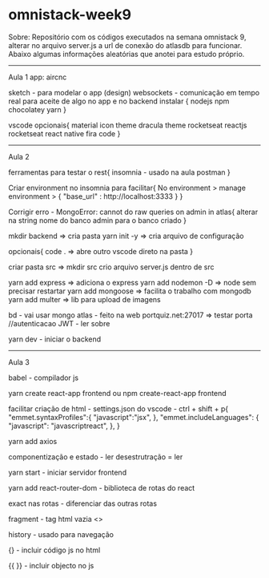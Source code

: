 # omnistack-week9

Sobre: Repositório com os códigos executados na semana omnistack 9, alterar no arquivo server.js a url de conexão do atlasdb para funcionar. 
Abaixo algumas informações aleatórias que anotei para estudo próprio.

_______________________________________________________________________________

Aula 1
app: aircnc 

sketch - para modelar o app (design)
websockets - comunicação em tempo real para aceite de algo no app e no backend
instalar {
    nodejs
    npm
    chocolatey
    yarn
}

vscode opcionais{
    material icon theme
    dracula theme
    rocketseat reactjs
    rocketseat react native
    fira code
}

_______________________________________________________________________________

Aula 2

ferramentas para testar o rest{
    insomnia - usado na aula
    postman
}

Criar environment no insomnia para facilitar{
    No environment > manage environment > { "base_url" : http://localhost:3333 }
}

Corrigir erro - MongoError: cannot do raw queries on admin in atlas{
    alterar na string nome do banco admin para o banco criado
}

mkdir backend => cria pasta
yarn init -y => cria arquivo de configuração 

opcionais{
    code . => abre outro vscode direto na pasta
}

criar pasta src => mkdir src
crio arquivo server.js dentro de src



yarn add express => adiciona o express
yarn add nodemon -D => node sem precisar restartar
yarn add mongoose => facilita o trabalho com mongodb
yarn add multer => lib para upload de imagens



bd - vai usar mongo atlas - feito na web
portquiz.net:27017 => testar porta
//autenticacao JWT - ler sobre

yarn dev - iniciar o backend
_______________________________________________________________________________

Aula 3

babel - compilador js

yarn create react-app frontend 
ou npm create-react-app frontend

facilitar criação de html - settings.json do vscode - ctrl + shift + p{
    "emmet.syntaxProfiles":{
        "javascript":"jsx",
    },
    "emmet.includeLanguages": {
        "javascript": "javascriptreact",
    },
}

yarn add axios

componentização e estado - ler
desestrutração = ler

yarn start - iniciar servidor frontend

yarn add react-router-dom - biblioteca de rotas do react

exact nas rotas - diferenciar das outras rotas

fragment - tag html vazia <>

history - usado para navegação

{} - incluir código js no html

{{  }} - incluir objecto no js
